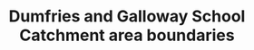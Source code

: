 ---
schema: default
title: Dumfries and Galloway School Catchment area boundaries
organization: Dumfries and Galloway Council
notes: >-
    
resources:
  - name: Dumfries and Galloway School Catchment area boundaries ZIP
  - url: >-
      https://data.usmart.io/org/9762f781-5c04-4759-a70b-afc585af1d12/additionalDocumentation/29388337-4e19-4ac9-8a8c-5d99e0639d9b/Secondary Catchments ND.zip
  - format: ZIP
license: OGL3
category:

  - Social / Community, Geospatial

  - Education, Government, Schools, Young Peoplemaintainer: Dumfries and Galloway Council
maintainer_email: someone@example.com
---